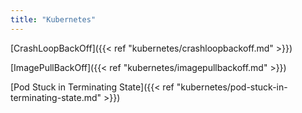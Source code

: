 ```yaml
---
title: "Kubernetes"
---
```


[CrashLoopBackOff]({{< ref "kubernetes/crashloopbackoff.md" >}})

[ImagePullBackOff]({{< ref "kubernetes/imagepullbackoff.md" >}})

[Pod Stuck in Terminating State]({{< ref "kubernetes/pod-stuck-in-terminating-state.md" >}})
